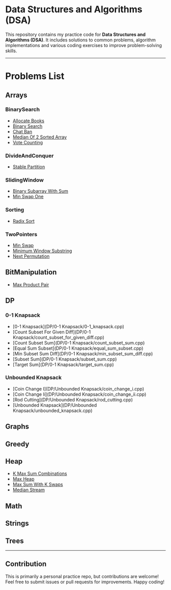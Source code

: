 # Data Structures and Algorithms (DSA)

This repository contains my practice code for **Data Structures and Algorithms (DSA)**. It includes solutions to common problems, algorithm implementations and various coding exercises to improve problem-solving skills.

---

# Problems List
## Arrays


### BinarySearch

- [Allocate Books](Arrays/BinarySearch/allocate_books.cpp)
- [Binary Search](Arrays/BinarySearch/binary_search.cpp)
- [Chat Ban](Arrays/BinarySearch/chat_ban.cpp)
- [Median Of 2 Sorted Array](Arrays/BinarySearch/median_of_2_sorted_array.cpp)
- [Vote Counting](Arrays/BinarySearch/vote_counting.cpp)

### DivideAndConquer

- [Stable Partition](Arrays/DivideAndConquer/stable_partition.cpp)

### SlidingWindow

- [Binary Subarray With Sum](Arrays/SlidingWindow/binary_subarray_with_sum.cpp)
- [Min Swap One](Arrays/SlidingWindow/min_swap_one.cpp)

### Sorting

- [Radix Sort](Arrays/Sorting/radix_sort.cpp)

### TwoPointers

- [Min Swap](Arrays/TwoPointers/min_swap.cpp)
- [Minimum Window Substring](Arrays/TwoPointers/minimum_window_substring.cpp)
- [Next Permutation](Arrays/TwoPointers/next_permutation.cpp)

## BitManipulation

- [Max Product Pair](BitManipulation/max_product_pair.cpp)

## DP


### 0-1 Knapsack

- [0-1 Knapsack](DP/0-1 Knapsack/0-1_knapsack.cpp)
- [Count Subset For Given Diff](DP/0-1 Knapsack/count_subset_for_given_diff.cpp)
- [Count Subset Sum](DP/0-1 Knapsack/count_subset_sum.cpp)
- [Equal Sum Subset](DP/0-1 Knapsack/equal_sum_subset.cpp)
- [Min Subset Sum Diff](DP/0-1 Knapsack/min_subset_sum_diff.cpp)
- [Subset Sum](DP/0-1 Knapsack/subset_sum.cpp)
- [Target Sum](DP/0-1 Knapsack/target_sum.cpp)

### Unbounded Knapsack

- [Coin Change I](DP/Unbounded Knapsack/coin_change_i.cpp)
- [Coin Change Ii](DP/Unbounded Knapsack/coin_change_ii.cpp)
- [Rod Cutting](DP/Unbounded Knapsack/rod_cutting.cpp)
- [Unbounded Knapsack](DP/Unbounded Knapsack/unbounded_knapsack.cpp)

## Graphs


## Greedy


## Heap

- [K Max Sum Combinations](Heap/k_max_sum_combinations.cpp)
- [Max Heap](Heap/max_heap.cpp)
- [Max Sum With K Swaps](Heap/max_sum_with_k_swaps.cpp)
- [Median Stream](Heap/median_stream.cpp)

## Math


## Strings


## Trees



---
## Contribution
This is primarily a personal practice repo, but contributions are welcome! Feel free to submit issues or pull requests for improvements.
 Happy coding!
